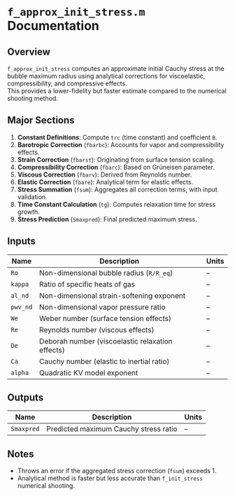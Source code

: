 # `f_approx_init_stress.m` Documentation

## Overview
`f_approx_init_stress` computes an approximate initial Cauchy stress at the bubble maximum radius using analytical corrections for viscoelastic, compressibility, and compressive effects.  
This provides a lower-fidelity but faster estimate compared to the numerical shooting method.

## Major Sections
1. **Constant Definitions**: Compute `trc` (time constant) and coefficient `B`.
2. **Barotropic Correction** (`fbarbc`): Accounts for vapor and compressibility effects.
3. **Strain Correction** (`fbarst`): Originating from surface tension scaling.
4. **Compressibility Correction** (`fbarc`): Based on Grüneisen parameter.
5. **Viscous Correction** (`fbarv`): Derived from Reynolds number.
6. **Elastic Correction** (`fbare`): Analytical term for elastic effects.
7. **Stress Summation** (`fsum`): Aggregates all correction terms, with input validation.
8. **Time Constant Calculation** (`tg`): Computes relaxation time for stress growth.
9. **Stress Prediction** (`Smaxpred`): Final predicted maximum stress.

## Inputs

| Name     | Description                                       | Units   |
|----------|---------------------------------------------------|---------|
| `Ro`     | Non-dimensional bubble radius (`R/R_eq`)          | –       |
| `kappa`  | Ratio of specific heats of gas                    | –       |
| `al_nd`  | Non-dimensional strain-softening exponent         | –       |
| `pwv_nd` | Non-dimensional vapor pressure ratio              | –       |
| `We`     | Weber number (surface tension effects)            | –       |
| `Re`     | Reynolds number (viscous effects)                 | –       |
| `De`     | Deborah number (viscoelastic relaxation effects)  | –       |
| `Ca`     | Cauchy number (elastic to inertial ratio)         | –       |
| `alpha`  | Quadratic KV model exponent                       | –       |

## Outputs

| Name        | Description                             | Units   |
|-------------|-----------------------------------------|---------|
| `Smaxpred`  | Predicted maximum Cauchy stress ratio   | –       |

## Notes
- Throws an error if the aggregated stress correction (`fsum`) exceeds 1.
- Analytical method is faster but less accurate than `f_init_stress` numerical shooting.

